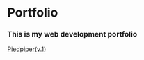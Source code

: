 # Portfolio
### This is my web development portfolio


[Piedpiper(v.1)](https://labunskiypetro.github.io/Test_site_6.10)

